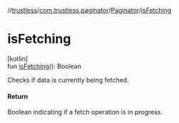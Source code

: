 //[trustless](../../../index.md)/[com.trustless.paginator](../index.md)/[Paginator](index.md)/[isFetching](is-fetching.md)

# isFetching

[kotlin]\
fun [isFetching](is-fetching.md)(): Boolean

Checks if data is currently being fetched.

#### Return

Boolean indicating if a fetch operation is in progress.
